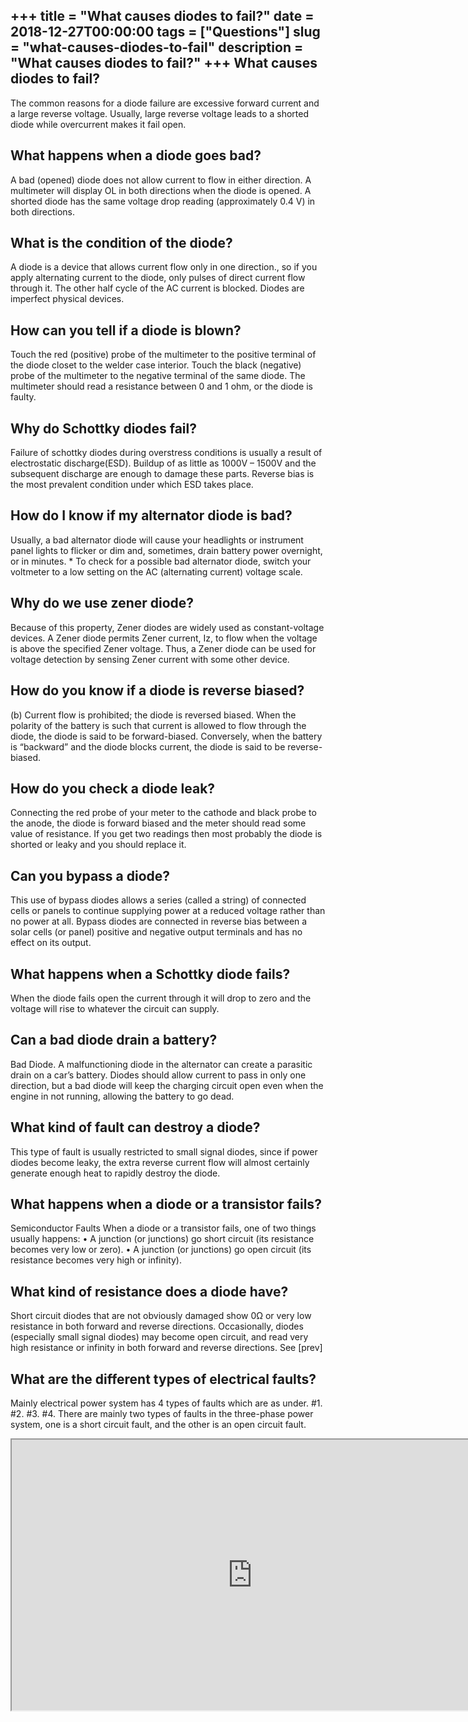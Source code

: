 +++
title = "What causes diodes to fail?"
date = 2018-12-27T00:00:00
tags = ["Questions"]
slug = "what-causes-diodes-to-fail"
description = "What causes diodes to fail?"
+++
What causes diodes to fail?
---------------------------

The common reasons for a diode failure are excessive forward current and a large reverse voltage. Usually, large reverse voltage leads to a shorted diode while overcurrent makes it fail open.

What happens when a diode goes bad?
-----------------------------------

A bad (opened) diode does not allow current to flow in either direction. A multimeter will display OL in both directions when the diode is opened. A shorted diode has the same voltage drop reading (approximately 0.4 V) in both directions.

What is the condition of the diode?
-----------------------------------

A diode is a device that allows current flow only in one direction., so if you apply alternating current to the diode, only pulses of direct current flow through it. The other half cycle of the AC current is blocked. Diodes are imperfect physical devices.

How can you tell if a diode is blown?
-------------------------------------

Touch the red (positive) probe of the multimeter to the positive terminal of the diode closet to the welder case interior. Touch the black (negative) probe of the multimeter to the negative terminal of the same diode. The multimeter should read a resistance between 0 and 1 ohm, or the diode is faulty.

Why do Schottky diodes fail?
----------------------------

Failure of schottky diodes during overstress conditions is usually a result of electrostatic discharge(ESD). Buildup of as little as 1000V – 1500V and the subsequent discharge are enough to damage these parts. Reverse bias is the most prevalent condition under which ESD takes place.

How do I know if my alternator diode is bad?
--------------------------------------------

Usually, a bad alternator diode will cause your headlights or instrument panel lights to flicker or dim and, sometimes, drain battery power overnight, or in minutes. \* To check for a possible bad alternator diode, switch your voltmeter to a low setting on the AC (alternating current) voltage scale.

Why do we use zener diode?
--------------------------

Because of this property, Zener diodes are widely used as constant-voltage devices. A Zener diode permits Zener current, Iz, to flow when the voltage is above the specified Zener voltage. Thus, a Zener diode can be used for voltage detection by sensing Zener current with some other device.

How do you know if a diode is reverse biased?
---------------------------------------------

(b) Current flow is prohibited; the diode is reversed biased. When the polarity of the battery is such that current is allowed to flow through the diode, the diode is said to be forward-biased. Conversely, when the battery is “backward” and the diode blocks current, the diode is said to be reverse-biased.

How do you check a diode leak?
------------------------------

Connecting the red probe of your meter to the cathode and black probe to the anode, the diode is forward biased and the meter should read some value of resistance. If you get two readings then most probably the diode is shorted or leaky and you should replace it.

Can you bypass a diode?
-----------------------

This use of bypass diodes allows a series (called a string) of connected cells or panels to continue supplying power at a reduced voltage rather than no power at all. Bypass diodes are connected in reverse bias between a solar cells (or panel) positive and negative output terminals and has no effect on its output.

What happens when a Schottky diode fails?
-----------------------------------------

When the diode fails open the current through it will drop to zero and the voltage will rise to whatever the circuit can supply.

Can a bad diode drain a battery?
--------------------------------

Bad Diode. A malfunctioning diode in the alternator can create a parasitic drain on a car’s battery. Diodes should allow current to pass in only one direction, but a bad diode will keep the charging circuit open even when the engine in not running, allowing the battery to go dead.

What kind of fault can destroy a diode?
---------------------------------------

This type of fault is usually restricted to small signal diodes, since if power diodes become leaky, the extra reverse current flow will almost certainly generate enough heat to rapidly destroy the diode.

What happens when a diode or a transistor fails?
------------------------------------------------

Semiconductor Faults When a diode or a transistor fails, one of two things usually happens: • A junction (or junctions) go short circuit (its resistance becomes very low or zero). • A junction (or junctions) go open circuit (its resistance becomes very high or infinity).

What kind of resistance does a diode have?
------------------------------------------

Short circuit diodes that are not obviously damaged show 0Ω or very low resistance in both forward and reverse directions. Occasionally, diodes (especially small signal diodes) may become open circuit, and read very high resistance or infinity in both forward and reverse directions. See \[prev\]

What are the different types of electrical faults?
--------------------------------------------------

Mainly electrical power system has 4 types of faults which are as under. #1. #2. #3. #4. There are mainly two types of faults in the three-phase power system, one is a short circuit fault, and the other is an open circuit fault.

<iframe allow="accelerometer; autoplay; clipboard-write; encrypted-media; gyroscope; picture-in-picture" allowfullscreen="" class="__youtube_prefs__  epyt-is-override  no-lazyload" data-no-lazy="1" data-origheight="433" data-origwidth="770" data-skipgform_ajax_framebjll="" height="433" id="_ytid_43072" loading="lazy" src="https://www.youtube.com/embed/Fwj_d3uO5g8?enablejsapi=1&autoplay=0&cc_load_policy=0&cc_lang_pref=&iv_load_policy=1&loop=0&modestbranding=0&rel=1&fs=1&playsinline=0&autohide=2&theme=dark&color=red&controls=1&" title="YouTube player" width="770"></iframe>